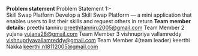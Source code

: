 **Problem statement**
 Problem Statement 1:-   
Skill Swap Platform
Develop a Skill Swap Platform — a mini application that enables users to list their skills and 
request others in return
**Team member details:**
preethi tanniru
preethitanniru2005@gmail.com
Team Member 2
yujana
yujana28@gmail.com
Team Member 3
vishnupriya vallamreddy
vishnupriyavallamreddy@gmail.com
Team Member 4(team leader)
keerthi Nakka
keerthi.n18112005@gmail.com
